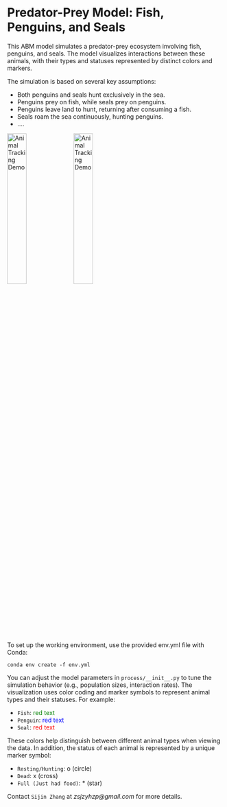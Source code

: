 # Predator-Prey Model: Fish, Penguins, and Seals
This ABM model simulates a predator-prey ecosystem involving fish, penguins, and seals. The model visualizes interactions between these animals, with their types and statuses represented by distinct colors and markers.

The simulation is based on several key assumptions:
- Both penguins and seals hunt exclusively in the sea.
- Penguins prey on fish, while seals prey on penguins.
- Penguins leave land to hunt, returning after consuming a fish.
- Seals roam the sea continuously, hunting penguins.
- ....

<img src="etc/animation.gif" alt="Animal Tracking Demo" width="30%">
<img src="etc/animation1.gif" alt="Animal Tracking Demo" width="30%">

To set up the working environment, use the provided env.yml file with Conda:

```
conda env create -f env.yml
```
You can adjust the model parameters in `process/__init__.py` to tune the simulation behavior (e.g., population sizes, interaction rates). The visualization uses color coding and marker symbols to represent animal types and their statuses. For example:

- `Fish`: <span style="color: green">red text</span>
- `Penguin`: <span style="color: blue">red text</span>
- `Seal`: <span style="color: red">red text</span>

These colors help distinguish between different animal types when viewing the data. In addition, the status of each animal is represented by a unique marker symbol:

- `Resting/Hunting`: o (circle)
- `Dead`: x (cross)
- `Full (Just had food)`: * (star)

Contact `Sijin Zhang` at _zsjzyhzp@gmail.com_ for more details.